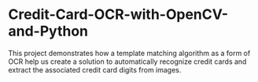# Credit-Card-OCR-with-OpenCV-and-Python
This project demonstrates how a template matching algorithm as a form of OCR help us create a solution to automatically recognize credit cards and extract the associated credit card digits from images.
